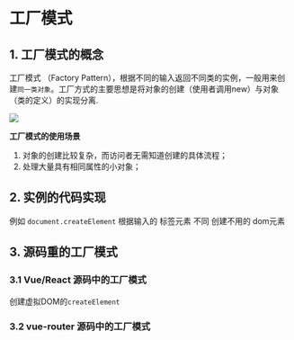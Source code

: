 # 工厂模式

## 1. 工厂模式的概念
工厂模式 （Factory Pattern），根据不同的输入返回不同类的实例，一般用来创建`同一类对象`。工厂方式的主要思想是将对象的创建（使用者调用new）与对象（类的定义）的实现分离.


<img src="https://cdn.nlark.com/yuque/0/2020/png/140909/1587000379376-192a31f3-4e50-44a4-a60f-aa5ec1e5693a.png?x-oss-process=image%2Fresize%2Cw_746">

<b>工厂模式的使用场景</b>
1. 对象的创建比较复杂，而访问者无需知道创建的具体流程；
2. 处理大量具有相同属性的小对象；


## 2.  实例的代码实现
例如 `document.createElement` 根据输入的 标签元素 不同 创建不用的 dom元素  



## 3. 源码重的工厂模式

### 3.1 Vue/React 源码中的工厂模式

创建虚拟DOM的`createElement`


### 3.2 vue-router 源码中的工厂模式

